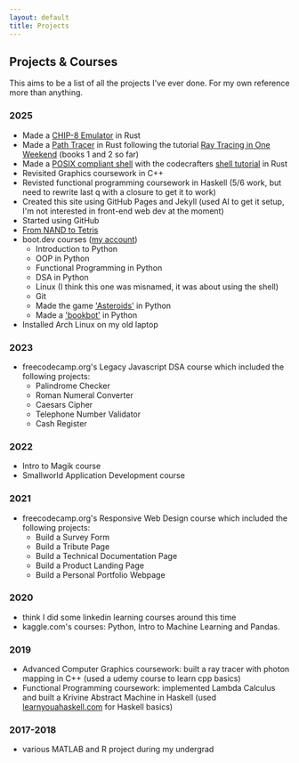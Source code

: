 ```yaml
---
layout: default
title: Projects
---
```


## Projects & Courses

This aims to be a list of all the projects I've ever done. For my own reference more than anything.

### 2025

- Made a [CHIP-8 Emulator](https://github.com/CarolineMillan/CHIP8_emulator) in Rust
- Made a [Path Tracer](https://github.com/CarolineMillan/pathtracer_rs_bk2) in Rust following the tutorial [Ray Tracing in One Weekend](https://raytracing.github.io/) (books 1 and 2 so far)
- Made a [POSIX compliant shell](https://github.com/CarolineMillan/codecrafters-shell-rust) with the codecrafters [shell tutorial](https://app.codecrafters.io/courses/shell/overview) in Rust
- Revisited Graphics coursework in C++
- Revisted functional programming coursework in Haskell (5/6 work, but need to rewrite last q with a closure to get it to work)
- Created this site using GitHub Pages and Jekyll (used AI to get it setup, I'm not interested in front-end web dev at the moment)
- Started using GitHub
- [From NAND to Tetris](https://www.nand2tetris.org/)
- boot.dev courses ([my account](https://www.boot.dev/u/elementaryread27))
  - Introduction to Python
  - OOP in Python
  - Functional Programming in Python
  - DSA in Python
  - Linux (I think this one was misnamed, it was about using the shell)
  - Git
  - Made the game ['Asteroids'](https://github.com/CarolineMillan/asteroids) in Python
  - Made a ['bookbot'](https://github.com/CarolineMillan/bookbot) in Python
- Installed Arch Linux on my old laptop

### 2023

- freecodecamp.org's Legacy Javascript DSA course which included the following projects:
  - Palindrome Checker
  - Roman Numeral Converter
  - Caesars Cipher
  - Telephone Number Validator
  - Cash Register

### 2022

- Intro to Magik course
- Smallworld Application Development course

### 2021

- freecodecamp.org's Responsive Web Design course which included the following projects: 
  - Build a Survey Form
  - Build a Tribute Page
  - Build a Technical Documentation Page
  - Build a Product Landing Page
  - Build a Personal Portfolio Webpage

### 2020

- think I did some linkedin learning courses around this time
- kaggle.com's courses: Python, Intro to Machine Learning and Pandas.

### 2019

- Advanced Computer Graphics coursework: built a ray tracer with photon mapping in C++ (used a udemy course to learn cpp basics)
- Functional Programming coursework: implemented Lambda Calculus and built a Krivine Abstract Machine in Haskell (used [learnyouahaskell.com](https://learnyouahaskell.com/) for Haskell basics)

### 2017-2018

- various MATLAB and R project during my undergrad
